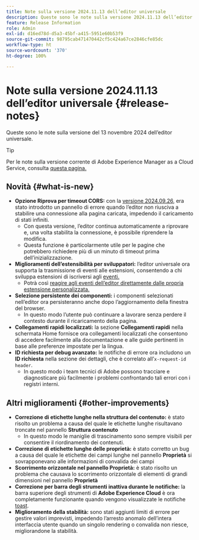 ```yaml
---
title: Note sulla versione 2024.11.13 dell’editor universale
description: Queste sono le note sulla versione 2024.11.13 dell’editor universale.
feature: Release Information
role: Admin
exl-id: d16ed78d-d5a3-45bf-a415-5951e60b53f9
source-git-commit: 98795cab471470442cf5c424a67ce2846cfe85dc
workflow-type: ht
source-wordcount: '370'
ht-degree: 100%

---
```



# Note sulla versione 2024.11.13 dell’editor universale {#release-notes}

Queste sono le note sulla versione del 13 novembre 2024 dell’editor universale.

>[!TIP]
>
>Per le note sulla versione corrente di Adobe Experience Manager as a Cloud Service, consulta [questa pagina.](/help/release-notes/release-notes-cloud/release-notes-current.md)

## Novità {#what-is-new}

* **Opzione Riprova per timeout CORS:** con la [versione 2024.09.26](/help/release-notes/universal-editor/2024/2024-09-26.md), era stato introdotto un pannello di errore quando l’editor non riusciva a stabilire una connessione alla pagina caricata, impedendo il caricamento di stati infiniti.
   * Con questa versione, l’editor continua automaticamente a riprovare e, una volta stabilita la connessione, è possibile riprendere la modifica.
   * Questa funzione è particolarmente utile per le pagine che potrebbero richiedere più di un minuto di timeout prima dell’inizializzazione.
* **Miglioramenti dell’estensibilità per sviluppatori:** l’editor universale ora supporta la trasmissione di eventi alle estensioni, consentendo a chi sviluppa estensioni di iscriversi agli [eventi.](/help/implementing/universal-editor/events.md)
   * Potrà così [reagire agli eventi dell’editor direttamente dalle propria estensione personalizzata.](/help/implementing/universal-editor/customizing.md#extending)
* **Selezione persistente dei componenti:** i componenti selezionati nell’editor ora persisteranno anche dopo l’aggiornamento della finestra del browser.
   * In questo modo l’utente può continuare a lavorare senza perdere il contesto durante il ricaricamento della pagina.
* **Collegamenti rapidi localizzati:** la sezione **Collegamenti rapidi** nella schermata Home fornisce ora collegamenti localizzati che consentono di accedere facilmente alla documentazione e alle guide pertinenti in base alle preferenze impostate per la lingua.
* **ID richiesta per debug avanzato:** le notifiche di errore ora includono un **ID richiesta** nella sezione dei dettagli, che è correlato all’`x-request-id header`.
   * In questo modo i team tecnici di Adobe possono tracciare e diagnosticare più facilmente i problemi confrontando tali errori con i registri interni.

## Altri miglioramenti {#other-improvements}

* **Correzione di etichette lunghe nella struttura del contenuto:** è stato risolto un problema a causa del quale le etichette lunghe risultavano troncate nel pannello **Struttura contenuto**
   * In questo modo le maniglie di trascinamento sono sempre visibili per consentire il riordinamento dei contenuti.
* **Correzione di etichette lunghe delle proprietà:** è stato corretto un bug a causa del quale le etichette dei campi lunghe nel pannello **Proprietà** si sovrapponevano alle informazioni di convalida dei campi
* **Scorrimento orizzontale nel pannello Proprietà:** è stato risolto un problema che causava lo scorrimento orizzontale di elementi di grandi dimensioni nel pannello **Proprietà**
* **Correzione per barra degli strumenti inattiva durante le notifiche:** la barra superiore degli strumenti di **Adobe Experience Cloud** è ora completamente funzionante quando vengono visualizzate le notifiche [toast](https://spectrum.adobe.com/page/toast/).
* **Miglioramento della stabilità:** sono stati aggiunti limiti di errore per gestire valori imprevisti, impedendo l’arresto anomalo dell’intera interfaccia utente quando un singolo rendering o convalida non riesce, migliorandone la stabilità.
